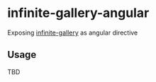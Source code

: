 # infinite-gallery-angular

Exposing [infinite-gallery](https://github.com/TeletronicsDotAe/infinite-gallery) as angular directive

## Usage

TBD
